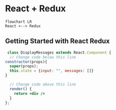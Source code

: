 # React + Redux

```mermaid
flowchart LR
React <--> Redux
```

## Getting Started with React Redux
```jsx
 class DisplayMessages extends React.Component {
  // Change code below this line
constructor(props){
  super(props);
  this.state = {input: "", messages: []}
}

  // Change code above this line
  render() {
    return <div />
  }
};
```

